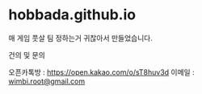 # hobbada.github.io

매 게임 풋살 팀 정하는거 귀찮아서 만들었습니다.

건의 및 문의

오픈카톡방 : https://open.kakao.com/o/sT8huv3d
이메일 : wimbi.root@gmail.com

